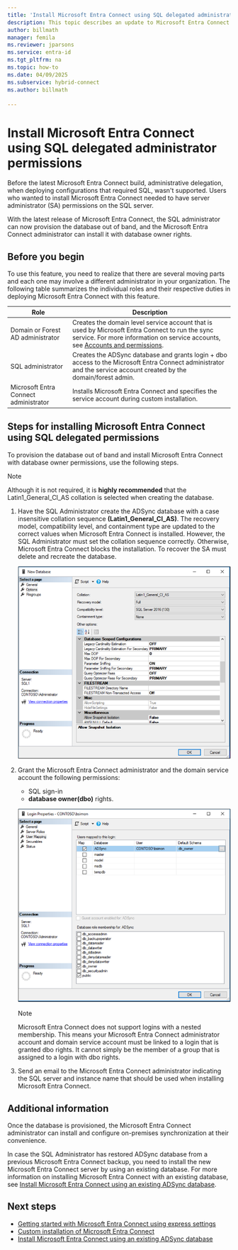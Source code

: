 ```yaml
---
title: 'Install Microsoft Entra Connect using SQL delegated administrator permissions'
description: This topic describes an update to Microsoft Entra Connect that allows for installation using an account that only has SQL dbo permissions.
author: billmath
manager: femila
ms.reviewer: jparsons
ms.service: entra-id
ms.tgt_pltfrm: na
ms.topic: how-to
ms.date: 04/09/2025
ms.subservice: hybrid-connect
ms.author: billmath

---
```


# Install Microsoft Entra Connect using SQL delegated administrator permissions
Before the latest Microsoft Entra Connect build, administrative delegation, when deploying configurations that required SQL, wasn't supported. Users who wanted to install Microsoft Entra Connect needed to have server administrator (SA) permissions on the SQL server.

With the latest release of Microsoft Entra Connect, the SQL administrator can now provision the database out of band, and the Microsoft Entra Connect administrator can install it with database owner rights.

## Before you begin
To use this feature, you need to realize that there are several moving parts and each one may involve a different administrator in your organization. The following table summarizes the individual roles and their respective duties in deploying Microsoft Entra Connect with this feature.

|Role|Description|
|-----|-----|
|Domain or Forest AD administrator|Creates the domain level service account that is used by Microsoft Entra Connect to run the sync service. For more information on service accounts, see [Accounts and permissions](reference-connect-accounts-permissions.md).|
|SQL administrator|Creates the ADSync database and grants login + dbo access to the Microsoft Entra Connect administrator and the service account created by the domain/forest admin.|
|Microsoft Entra Connect administrator|Installs Microsoft Entra Connect and specifies the service account during custom installation.|

<a name='steps-for-installing-azure-ad-connect-using-sql-delegated-permissions'></a>

## Steps for installing Microsoft Entra Connect using SQL delegated permissions
To provision the database out of band and install Microsoft Entra Connect with database owner permissions, use the following steps.

>[!NOTE]
>Although it is not required, it is **highly recommended** that the Latin1_General_CI_AS collation is selected when creating the database.


1. Have the SQL Administrator create the ADSync database with a case insensitive collation sequence **(Latin1_General_CI_AS)**. The recovery model, compatibility level, and containment type are updated to the correct values when Microsoft Entra Connect is installed.  However, the SQL Administrator must set the collation sequence correctly. Otherwise, Microsoft Entra Connect blocks the installation. To recover the SA must delete and recreate the database.
 
   ![Collation](./media/how-to-connect-install-sql-delegation/sql4.png)
2. Grant the Microsoft Entra Connect administrator and the domain service account the following permissions:
   - SQL sign-in
   - **database owner(dbo)** rights.
 
   ![Permissions](./media/how-to-connect-install-sql-delegation/sql3a.png)

   >[!NOTE]
   >Microsoft Entra Connect does not support logins with a nested membership.  This means your Microsoft Entra Connect administrator account and domain service account must be linked to a login that is granted dbo rights.  It cannot simply be the member of a group that is assigned to a login with dbo rights.

3. Send an email to the Microsoft Entra Connect administrator indicating the SQL server and instance name that should be used when installing Microsoft Entra Connect.

## Additional information
Once the database is provisioned, the Microsoft Entra Connect administrator can install and configure on-premises synchronization at their convenience.

In case the SQL Administrator has restored ADSync database from a previous Microsoft Entra Connect backup, you need to install the new Microsoft Entra Connect server by using an existing database. For more information on installing Microsoft Entra Connect with an existing database, see [Install Microsoft Entra Connect using an existing ADSync database](how-to-connect-install-existing-database.md).

## Next steps
- [Getting started with Microsoft Entra Connect using express settings](how-to-connect-install-express.md)
- [Custom installation of Microsoft Entra Connect](how-to-connect-install-custom.md)
- [Install Microsoft Entra Connect using an existing ADSync database](how-to-connect-install-existing-database.md)  
